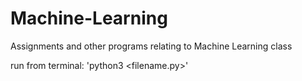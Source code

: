 # Machine-Learning
Assignments and other programs relating to Machine Learning class

run from terminal:
'python3 <filename.py>'
